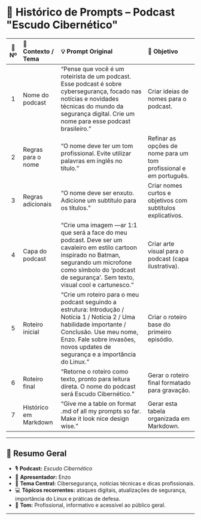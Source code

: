 # 💬 Histórico de Prompts – Podcast "Escudo Cibernético"

| 🧾 Nº | 📅 Contexto / Tema | 💡 Prompt Original | 🎯 Objetivo |
|:---:|:------------------------|:------------------|:------------|
| 1 | Nome do podcast | “Pense que você é um roteirista de um podcast. Esse podcast é sobre cybersegurança, focado nas notícias e novidades técnicas do mundo da segurança digital. Crie um nome para esse podcast brasileiro.” | Criar ideias de nomes para o podcast. |
| 2 | Regras para o nome | “O nome deve ter um tom profissional. Evite utilizar palavras em inglês no título.” | Refinar as opções de nome para um tom profissional e em português. |
| 3 | Regras adicionais | “O nome deve ser enxuto. Adicione um subtítulo para os títulos.” | Criar nomes curtos e objetivos com subtítulos explicativos. |
| 4 | Capa do podcast | “Crie uma imagem —ar 1:1 que será a face do meu podcast. Deve ser um cavaleiro em estilo cartoon inspirado no Batman, segurando um microfone como símbolo do ‘podcast de segurança’. Sem texto, visual cool e cartunesco.” | Criar arte visual para o podcast (capa ilustrativa). |
| 5 | Roteiro inicial | “Crie um roteiro para o meu podcast seguindo a estrutura: Introdução / Notícia 1 / Notícia 2 / Uma habilidade importante / Conclusão. Use meu nome, Enzo. Fale sobre invasões, novos updates de segurança e a importância do Linux.” | Criar o roteiro base do primeiro episódio. |
| 6 | Roteiro final | “Retorne o roteiro como texto, pronto para leitura direta. O nome do podcast será Escudo Cibernético.” | Gerar o roteiro final formatado para gravação. |
| 7 | Histórico em Markdown | “Give me a table on format .md of all my prompts so far. Make it look nice design wise.” | Gerar esta tabela organizada em Markdown. |

---

## 🧠 Resumo Geral
- 🎙️ **Podcast:** *Escudo Cibernético*  
- 👤 **Apresentador:** Enzo  
- 💬 **Tema Central:** Cibersegurança, notícias técnicas e dicas profissionais.  
- 💻 **Tópicos recorrentes:** ataques digitais, atualizações de segurança, importância do Linux e práticas de defesa.  
- 🧩 **Tom:** Profissional, informativo e acessível ao público geral.

---
